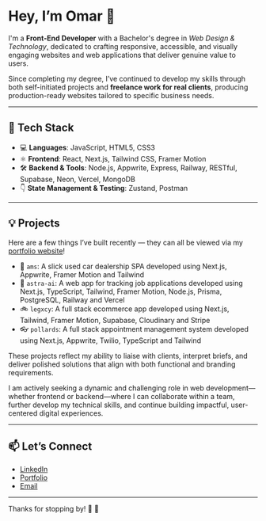 # Hey, I’m Omar 👋

I'm a **Front-End Developer** with a Bachelor's degree in *Web Design & Technology*, dedicated to crafting responsive, accessible, and visually engaging websites and web applications that deliver genuine value to users.

Since completing my degree, I’ve continued to develop my skills through both self-initiated projects and **freelance work for real clients**, producing production-ready websites tailored to specific business needs.

---

## 🚀 Tech Stack

- 💻 **Languages**: JavaScript, HTML5, CSS3
- ⚛️ **Frontend**: React, Next.js, Tailwind CSS, Framer Motion
- 🛠 **Backend & Tools**: Node.js, Appwrite, Express, Railway, RESTful, Supabase, Neon, Vercel, MongoDB
- 👇 **State Management & Testing**: Zustand, Postman

---

## 💡 Projects

Here are a few things I’ve built recently — they can all be viewed via my [portfolio website](https://oyousaf.dev)!

- 🚗 `ams`: A slick used car dealership SPA developed using Next.js, Appwrite, Framer Motion and Tailwind
- 💼 `astra-ai`: A web app for tracking job applications developed using Next.js, TypeScript, Tailwind, Framer Motion, Node.js, Prisma, PostgreSQL, Railway and Vercel
- 🚲 `legxcy`: A full stack ecommerce app developed using Next.js, Tailwind, Framer Motion, Supabase, Cloudinary and Stripe
- 👓 `pollards`: A full stack appointment management system developed using Next.js, Appwrite, Twilio, TypeScript and Tailwind

These projects reflect my ability to liaise with clients, interpret briefs, and deliver polished solutions that align with both functional and branding requirements.

I am actively seeking a dynamic and challenging role in web development—whether frontend or backend—where I can collaborate within a team, further develop my technical skills, and continue building impactful, user-centered digital experiences.

---

## 📫 Let’s Connect

- [LinkedIn](https://www.linkedin.com/in/oyousaf)  
- [Portfolio](https://oyousaf.dev)
- [Email](mailto:o_yousaf@live.co.uk)

---

Thanks for stopping by! 🙏 🍉
